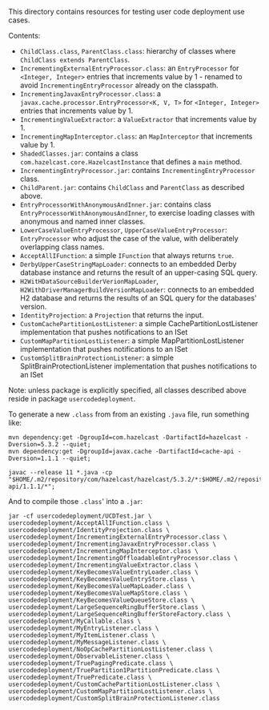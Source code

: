 This directory contains resources for testing user code deployment use cases.

Contents:

- `ChildClass.class`, `ParentClass.class`: hierarchy of classes where `ChildClass extends ParentClass`.
- `IncrementingExternalEntryProcessor.class`: an `EntryProcessor` for `<Integer, Integer>` entries that increments value by 1 - renamed to avoid `IncrementingEntryProcessor` already on the classpath.
- `IncrementingJavaxEntryProcessor.class`: a `javax.cache.processor.EntryProcessor<K, V, T>` for `<Integer, Integer>` entries that increments value by 1.
- `IncrementingValueExtractor`: a `ValueExtractor` that increments value by 1.
- `IncrementingMapInterceptor.class`: an `MapInterceptor` that increments value by 1.
- `ShadedClasses.jar`: contains a class `com.hazelcast.core.HazelcastInstance` that defines a `main` method.
- `IncrementingEntryProcessor.jar`: contains `IncrementingEntryProcessor` class.
- `ChildParent.jar`: contains `ChildClass` and `ParentClass` as described above.
- `EntryProcessorWithAnonymousAndInner.jar`: contains class `EntryProcessorWithAnonymousAndInner`, to exercise loading classes with anonymous and named inner classes.
- `LowerCaseValueEntryProcessor`, `UpperCaseValueEntryProcessor`: `EntryProcessor` who adjust the case of the value, with deliberately overlapping class names.
- `AcceptAllIFunction`: a simple `IFunction` that always returns `true`.
- `DerbyUpperCaseStringMapLoader`: connects to an embedded Derby database instance and returns the result of an upper-casing SQL query.
- `H2WitHDataSourceBuilderVerionMapLoader`, `H2WithDriverManagerBuildVersionMapLoader`: connects to an embedded H2 database and returns the results of an SQL query for the databases' version.
- `IdentityProjection`: a `Projection` that returns the input.
- `CustomCachePartitionLostListener`: a simple CachePartitionLostListener implementation that pushes notifications to an ISet
- `CustomMapPartitionLostListener`: a simple MapPartitionLostListener implementation that pushes notifications to an ISet
- `CustomSplitBrainProtectionListener`: a simple SplitBrainProtectionListener implementation that pushes notifications to an ISet

Note: unless package is explicitly specified, all classes described above reside in package `usercodedeployment`.

To generate a new `.class` from from an existing `.java` file, run something like:

```shell
mvn dependency:get -DgroupId=com.hazelcast -DartifactId=hazelcast -Dversion=5.3.2 --quiet;
mvn dependency:get -DgroupId=javax.cache -DartifactId=cache-api -Dversion=1.1.1 --quiet;

javac --release 11 *.java -cp "$HOME/.m2/repository/com/hazelcast/hazelcast/5.3.2/*:$HOME/.m2/repository/javax/cache/cache-api/1.1.1/*";
```

And to  compile those `.class`' into a `.jar`:

```shell
jar -cf usercodedeployment/UCDTest.jar \
usercodedeployment/AcceptAllIFunction.class \
usercodedeployment/IdentityProjection.class \
usercodedeployment/IncrementingExternalEntryProcessor.class \
usercodedeployment/IncrementingJavaxEntryProcessor.class \
usercodedeployment/IncrementingMapInterceptor.class \
usercodedeployment/IncrementingOffloadableEntryProcessor.class \
usercodedeployment/IncrementingValueExtractor.class \
usercodedeployment/KeyBecomesValueEntryLoader.class \
usercodedeployment/KeyBecomesValueEntryStore.class \
usercodedeployment/KeyBecomesValueMapLoader.class \
usercodedeployment/KeyBecomesValueMapStore.class \
usercodedeployment/KeyBecomesValueQueueStore.class \
usercodedeployment/LargeSequenceRingBufferStore.class \
usercodedeployment/LargeSequenceRingBufferStoreFactory.class \
usercodedeployment/MyCallable.class \
usercodedeployment/MyEntryListener.class \
usercodedeployment/MyItemListener.class \
usercodedeployment/MyMessageListener.class \
usercodedeployment/NoOpCachePartitionLostListener.class \
usercodedeployment/ObservableListener.class \
usercodedeployment/TruePagingPredicate.class \
usercodedeployment/TruePartition1PartitionPredicate.class \
usercodedeployment/TruePredicate.class \
usercodedeployment/CustomCachePartitionLostListener.class \
usercodedeployment/CustomMapPartitionLostListener.class \
usercodedeployment/CustomSplitBrainProtectionListener.class
```